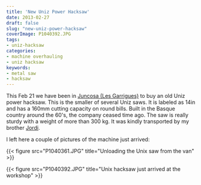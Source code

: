 ```yaml
---
title: 'New Uniz Power Hacksaw'
date: 2013-02-27
draft: false
slug: "new-uniz-power-hacksaw"
coverImage: P1040392.JPG
tags:
- uniz-hacksaw
categories:
- machine overhauling
- uniz hacksaw
keywords:
- metal saw
- hacksaw
---
```


This Feb 21 we have been in [Juncosa (Les
Garrigues)](https://en.wikipedia.org/wiki/Juncosa) to buy an old Uniz
power hacksaw. This is the smaller of several Uniz saws. It is labeled
as 14in and has a 160mm cutting capacity on round bills. Built in the
Basque country around the 60's, the company ceased time ago. The saw
is really sturdy with a weight of more than 300 kg. It was kindly
transported by my brother [Jordi](http://www.argotphoto.com/).

I left here a couple of pictures of the machine just arrived:

{{< figure src="P1040361.JPG" 
    title="Unloading the Unix saw from the van" >}}

{{< figure src="P1040392.JPG" 
    title="Unix hacksaw just arrived at the workshop" >}}
